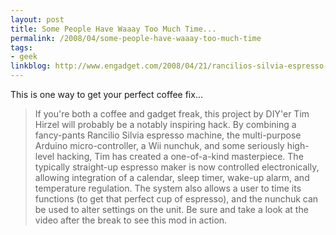 ```yaml
---
layout: post
title: Some People Have Waaay Too Much Time...
permalink: /2008/04/some-people-have-waaay-too-much-time
tags:
- geek
linkblog: http://www.engadget.com/2008/04/21/rancilios-silvia-espresso-machine-gets-hacked-via-the-arduino-a/
---
```


This is one way to get your perfect coffee fix...

> If you're both a coffee and gadget freak, this project by DIY'er Tim Hirzel will probably be a notably
> inspiring hack. By combining a fancy-pants Rancilio Silvia espresso machine, the multi-purpose Arduino
> micro-controller, a Wii nunchuk, and some seriously high-level hacking, Tim has created a one-of-a-kind
> masterpiece. The typically straight-up espresso maker is now controlled electronically, allowing
> integration of a calendar, sleep timer, wake-up alarm, and temperature regulation. The system also allows
> a user to time its functions (to get that perfect cup of espresso), and the nunchuk can be used to alter
> settings on the unit. Be sure and take a look at the video after the break to see this mod in action.
